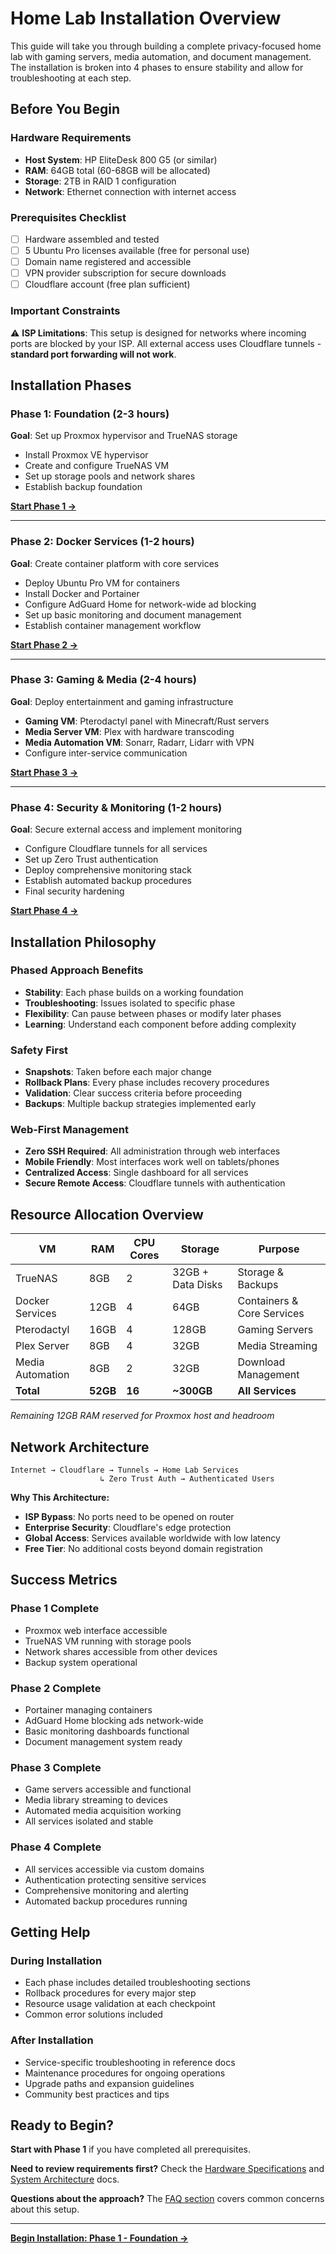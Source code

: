 # Home Lab Installation Overview

This guide will take you through building a complete privacy-focused home lab with gaming servers, media automation, and document management. The installation is broken into 4 phases to ensure stability and allow for troubleshooting at each step.

## Before You Begin

### Hardware Requirements
- **Host System**: HP EliteDesk 800 G5 (or similar)
- **RAM**: 64GB total (60-68GB will be allocated)
- **Storage**: 2TB in RAID 1 configuration
- **Network**: Ethernet connection with internet access

### Prerequisites Checklist
- [ ] Hardware assembled and tested
- [ ] 5 Ubuntu Pro licenses available (free for personal use)
- [ ] Domain name registered and accessible
- [ ] VPN provider subscription for secure downloads
- [ ] Cloudflare account (free plan sufficient)

### Important Constraints
⚠️ **ISP Limitations**: This setup is designed for networks where incoming ports are blocked by your ISP. All external access uses Cloudflare tunnels - **standard port forwarding will not work**.

## Installation Phases

### Phase 1: Foundation (2-3 hours)
**Goal**: Set up Proxmox hypervisor and TrueNAS storage
- Install Proxmox VE hypervisor
- Create and configure TrueNAS VM
- Set up storage pools and network shares
- Establish backup foundation

**[Start Phase 1 →](phase-1-foundation.md)**

---

### Phase 2: Docker Services (1-2 hours)
**Goal**: Create container platform with core services
- Deploy Ubuntu Pro VM for containers
- Install Docker and Portainer
- Configure AdGuard Home for network-wide ad blocking
- Set up basic monitoring and document management
- Establish container management workflow

**[Start Phase 2 →](phase-2-docker-services.md)**

---

### Phase 3: Gaming & Media (2-4 hours)
**Goal**: Deploy entertainment and gaming infrastructure
- **Gaming VM**: Pterodactyl panel with Minecraft/Rust servers
- **Media Server VM**: Plex with hardware transcoding
- **Media Automation VM**: Sonarr, Radarr, Lidarr with VPN
- Configure inter-service communication

**[Start Phase 3 →](phase-3-gaming-media.md)**

---

### Phase 4: Security & Monitoring (1-2 hours)
**Goal**: Secure external access and implement monitoring
- Configure Cloudflare tunnels for all services
- Set up Zero Trust authentication
- Deploy comprehensive monitoring stack
- Establish automated backup procedures
- Final security hardening

**[Start Phase 4 →](phase-4-security-monitoring.md)**

## Installation Philosophy

### Phased Approach Benefits
- **Stability**: Each phase builds on a working foundation
- **Troubleshooting**: Issues isolated to specific phase
- **Flexibility**: Can pause between phases or modify later phases
- **Learning**: Understand each component before adding complexity

### Safety First
- **Snapshots**: Taken before each major change
- **Rollback Plans**: Every phase includes recovery procedures
- **Validation**: Clear success criteria before proceeding
- **Backups**: Multiple backup strategies implemented early

### Web-First Management
- **Zero SSH Required**: All administration through web interfaces
- **Mobile Friendly**: Most interfaces work well on tablets/phones
- **Centralized Access**: Single dashboard for all services
- **Secure Remote Access**: Cloudflare tunnels with authentication

## Resource Allocation Overview

| VM | RAM | CPU Cores | Storage | Purpose |
|----|-----|-----------|---------|---------|
| TrueNAS | 8GB | 2 | 32GB + Data Disks | Storage & Backups |
| Docker Services | 12GB | 4 | 64GB | Containers & Core Services |
| Pterodactyl | 16GB | 4 | 128GB | Gaming Servers |
| Plex Server | 8GB | 4 | 32GB | Media Streaming |
| Media Automation | 8GB | 2 | 32GB | Download Management |
| **Total** | **52GB** | **16** | **~300GB** | **All Services** |

*Remaining 12GB RAM reserved for Proxmox host and headroom*

## Network Architecture

```
Internet → Cloudflare → Tunnels → Home Lab Services
                    ↳ Zero Trust Auth → Authenticated Users
```

**Why This Architecture:**
- **ISP Bypass**: No ports need to be opened on router
- **Enterprise Security**: Cloudflare's edge protection
- **Global Access**: Services available worldwide with low latency
- **Free Tier**: No additional costs beyond domain registration

## Success Metrics

### Phase 1 Complete
- Proxmox web interface accessible
- TrueNAS VM running with storage pools
- Network shares accessible from other devices
- Backup system operational

### Phase 2 Complete  
- Portainer managing containers
- AdGuard Home blocking ads network-wide
- Basic monitoring dashboards functional
- Document management system ready

### Phase 3 Complete
- Game servers accessible and functional
- Media library streaming to devices
- Automated media acquisition working
- All services isolated and stable

### Phase 4 Complete
- All services accessible via custom domains
- Authentication protecting sensitive services
- Comprehensive monitoring and alerting
- Automated backup procedures running

## Getting Help

### During Installation
- Each phase includes detailed troubleshooting sections
- Rollback procedures for every major step
- Resource usage validation at each checkpoint
- Common error solutions included

### After Installation
- Service-specific troubleshooting in reference docs
- Maintenance procedures for ongoing operations
- Upgrade paths and expansion guidelines
- Community best practices and tips

## Ready to Begin?

**Start with Phase 1** if you have completed all prerequisites.

**Need to review requirements first?** Check the [Hardware Specifications](../reference/hardware.md) and [System Architecture](../reference/architecture.md) docs.

**Questions about the approach?** The [FAQ section](troubleshooting.md#frequently-asked-questions) covers common concerns about this setup.

---

**[Begin Installation: Phase 1 - Foundation →](phase-1-foundation.md)**

